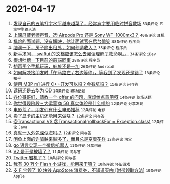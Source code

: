 # 2021-04-17

1. [发现自己的五笔打字水平越来越菜了，经常忘字要用临时拼音救场](https://www.v2ex.com/t/771228) `53条评论` `五笔字型输入法`
1. [上课屏蔽老师声音，选 Airpods Pro 还是 Sony WF-1000mx3？](https://www.v2ex.com/t/771262) `40条评论` `耳机`
1. [尴尬的面试题，没有解决，估计面试官在后台偷笑](https://www.v2ex.com/t/771236) `38条评论` `程序员`
1. [脑洞一下，房子除出租外，如何创造收入？](https://www.v2ex.com/t/771230) `35条评论` `程序员`
1. [新手求问， swiftui 的文档应该怎么去阅读理解？救命啊。。](https://www.v2ex.com/t/771241) `34条评论` `iDev`
1. [很想吐槽一下目前的前端同事](https://www.v2ex.com/t/771320) `28条评论` `程序员`
1. [想再买个手机玩玩，魅族还是一加](https://www.v2ex.com/t/771270) `26条评论` `Android`
1. [如何解决接朋友时「在马路左 / 右边等你」，等我到了发现还是错了](https://www.v2ex.com/t/771298) `18条评论` `知乎`
1. [使用 MBP m1 进行 C++开发可以吗？会有坑吗？](https://www.v2ex.com/t/771314) `15条评论` `问与答`
1. [读研还是去华为 OD](https://www.v2ex.com/t/771327) `14条评论` `职场话题`
1. [各位哥哥们，请教一个 offer 的问题，麻烦给点意见呀](https://www.v2ex.com/t/771222) `14条评论` `职场话题`
1. [你觉得现阶段三大运营商 5G 真实体验是什么样的](https://www.v2ex.com/t/771340) `12条评论` `分享发现`
1. [电影荒了，朋友们有什么电影推荐](https://www.v2ex.com/t/771317) `12条评论` `电影`
1. [卖了显卡的主机还能用来做啥？](https://www.v2ex.com/t/771316) `12条评论` `问与答`
1. [@Transactional VS @Transactional(rollbackFor = Exception.class)](https://www.v2ex.com/t/771273) `12条评论` `Java`
1. [真就一入外包深似海吗？](https://www.v2ex.com/t/771246) `12条评论` `问与答`
1. [闲鱼上面的诈骗越来越多了，而且总是变着花样](https://www.v2ex.com/t/771226) `12条评论` `淘宝`
1. [go 语言实现一个微信机器人](https://www.v2ex.com/t/771307) `11条评论` `分享创造`
1. [V2 是不是被墙了？](https://www.v2ex.com/t/771224) `11条评论` `问与答`
1. [Twitter 宕机了？](https://www.v2ex.com/t/771344) `10条评论` `问与答`
1. [我有 30 万个 Flash 小游戏，能用来干嘛？](https://www.v2ex.com/t/771293) `10条评论` `怀旧游戏`
1. [支 F 宝领了 10 块钱 AppStore 消费券，不知道买啥 [附带领取方法]](https://www.v2ex.com/t/771227) `10条评论` `Apple`
